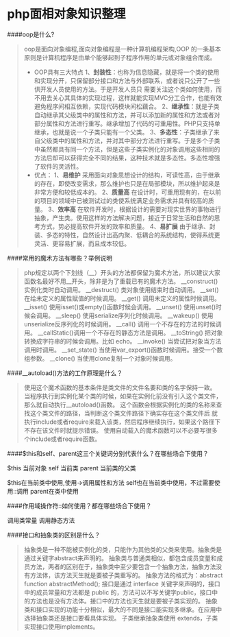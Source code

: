 # php面相对象知识整理

####oop是什么?

> oop是面向对象编程,面向对象编程是一种计算机编程架构,OOP 的一条基本原则是计算机程序是由单个能够起到子程序作用的单元或对象组合而成。
>
> *   OOP具有三大特点
>     1、**封装性**：也称为信息隐藏，就是将一个类的使用和实现分开，只保留部分接口和方法与外部联系，或者说只公开了一些供开发人员使用的方法。于是开发人员只 需要关注这个类如何使用，而不用去关心其具体的实现过程，这样就能实现MVC分工合作，也能有效避免程序间相互依赖，实现代码模块间松藕合。
>     2、**继承性**：就是子类自动继承其父级类中的属性和方法，并可以添加新的属性和方法或者对部分属性和方法进行重写。继承增加了代码的可重用性。PHP只支持单继承，也就是说一个子类只能有一个父类。
>     3、**多态性**：子类继承了来自父级类中的属性和方法，并对其中部分方法进行重写。于是多个子类中虽然都具有同一个方法，但是这些子类实例化的对象调用这些相同的方法后却可以获得完全不同的结果，这种技术就是多态性。多态性增强了软件的灵活性。
> *   优点：
>     1、**易维护**
>     采用面向对象思想设计的结构，可读性高，由于继承的存在，即使改变需求，那么维护也只是在局部模块，所以维护起来是非常方便和较低成本的。
>     2、**质量高**
>     在设计时，可重用现有的，在以前的项目的领域中已被测试过的类使系统满足业务需求并具有较高的质量。
>     3、**效率高**
>     在软件开发时，根据设计的需要对现实世界的事物进行抽象，产生类。使用这样的方法解决问题，接近于日常生活和自然的思考方式，势必提高软件开发的效率和质量。
>     4、**易扩展**
>     由于继承、封装、多态的特性，自然设计出高内聚、低耦合的系统结构，使得系统更灵活、更容易扩展，而且成本较低。

####常用的魔术方法有哪些？举例说明

> php规定以两个下划线（\_\_）开头的方法都保留为魔术方法，所以建议大家函数名最好不用\_\_开头，除非是为了重载已有的魔术方法。
> _\_construct() 实例化类时自动调用。
> __destruct() 类对象使用结束时自动调用。
> _\_set() 在给未定义的属性赋值的时候调用。
> _\_get() 调用未定义的属性时候调用。
> _\_isset() 使用isset()或empty()函数时候会调用。
> _\_unset() 使用unset()时候会调用。
> _\_sleep() 使用serialize序列化时候调用。
> _\_wakeup() 使用unserialize反序列化的时候调用。
> _\_call() 调用一个不存在的方法的时候调用。
> _\_callStatic()调用一个不存在的静态方法是调用。
> _\_toString() 把对象转换成字符串的时候会调用。比如 echo。
> _\_invoke() 当尝试把对象当方法调用时调用。
> _\_set_state() 当使用var_export()函数时候调用。接受一个数组参数。
> _\_clone() 当使用clone复制一个对象时候调用。

####\_\_autoload()方法的工作原理是什么？

> 使用这个魔术函数的基本条件是类文件的文件名要和类的名字保持一致。
> 当程序执行到实例化某个类的时候，如果在实例化前没有引入这个类文件，那么就自动执行__autoload()函数。
> 这个函数会根据实例化的类的名称来查找这个类文件的路径，当判断这个类文件路径下确实存在这个类文件后
> 就执行include或者require来载入该类，然后程序继续执行，如果这个路径下不存在该文件时就提示错误。
> 使用自动载入的魔术函数可以不必要写很多个include或者require函数。

####\$this和self、parent这三个关键词分别代表什么？在哪些场合下使用？

\$this 当前对象
self 当前类
parent 当前类的父类

\$this在当前类中使用,使用->调用属性和方法
self也在当前类中使用，不过需要使用::调用
parent在类中使用

####作用域操作符::如何使用？都在哪些场合下使用？

调用类常量
调用静态方法

####接口和抽象类的区别是什么？

> 抽象类是一种不能被实例化的类，只能作为其他类的父类来使用。抽象类是通过关键字abstract来声明的。
> 抽象类与普通类相似，都包含成员变量和成员方法，两者的区别在于，抽象类中至少要包含一个抽象方法，抽象方法没有方法体，该方法天生就是要被子类重写的。
> 抽象方法的格式为：abstract function abstractMethod();
> 接口是通过 interface 关键字来声明的，接口中的成员常量和方法都是 public 的，方法可以不写关键字public，接口中的方法也是没有方法体。接口中的方法也天生就是要被子类实现的。
> 抽象类和接口实现的功能十分相似，最大的不同是接口能实现多继承。在应用中选择抽象类还是接口要看具体实现。
> 子类继承抽象类使用 extends，子类实现接口使用implements。